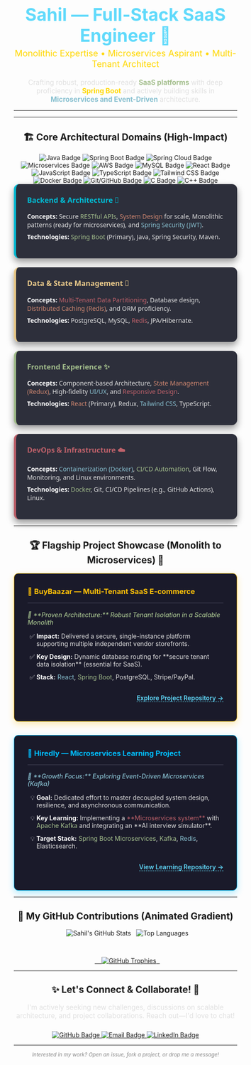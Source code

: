
<div align="center">
  <h1 style="color: #61DAFB; font-size: 2.8em; margin-bottom: 5px;">
    Sahil — Full-Stack SaaS Engineer 🚀
  </h1>
  <h3 style="color: #FFD700; margin-top: 0; font-size: 1.4em; font-weight: 400;">
    Monolithic Expertise • Microservices Aspirant • Multi-Tenant Architect
  </h3>
</div>

<p align="center" style="color: #E0E0E0; font-size: 1.1em; margin-top: 20px;">
  Crafting robust, production-ready <strong style="color: #A3BE8C;">SaaS platforms</strong> with deep proficiency in <strong style="color: #FFD700;">Spring Boot</strong> and actively building skills in <strong style="color: #88C0D0;">Microservices and Event-Driven</strong> architecture.
</p>

---

---

<h2 align="center">🏗️ Core Architectural Domains (High-Impact)</h2>
<div align="center">
<img src="https://img.shields.io/badge/Java-007396?style=for-the-badge&logo=openjdk&logoColor=white" alt="Java Badge" />
<img src="https://custom-icon-badges.demolab.com/badge/Spring%20Boot-8BC34A.svg?style=for-the-badge&logo=spring&logoColor=white" alt="Spring Boot Badge" />
<img src="https://custom-icon-badges.demolab.com/badge/Spring%20Cloud-27AE60.svg?style=for-the-badge&logo=spring&logoColor=white" alt="Spring Cloud Badge" />
<img src="https://img.shields.io/badge/Microservices-FF4500?style=for-the-badge&logo=kubernetes&logoColor=white" alt="Microservices Badge" />
<img src="https://img.shields.io/badge/AWS-FF9900?style=for-the-badge&logo=amazon-aws&logoColor=white" alt="AWS Badge" />
<img src="https://img.shields.io/badge/MySQL-4479A1?style=for-the-badge&logo=mysql&logoColor=white" alt="MySQL Badge" />

<img src="https://img.shields.io/badge/React-61DAFB?style=for-the-badge&logo=react&logoColor=black" alt="React Badge" />
<img src="https://img.shields.io/badge/JavaScript-F7DF1E?style=for-the-badge&logo=javascript&logoColor=black" alt="JavaScript Badge" />
<img src="https://img.shields.io/badge/TypeScript-3178C6?style=for-the-badge&logo=typescript&logoColor=white" alt="TypeScript Badge" />
<img src="https://img.shields.io/badge/Tailwind%20CSS-06B6D4?style=for-the-badge&logo=tailwind-css&logoColor=white" alt="Tailwind CSS Badge" />
<img src="https://img.shields.io/badge/Docker-2496ED?style=for-the-badge&logo=docker&logoColor=white" alt="Docker Badge" />
<img src="https://img.shields.io/badge/Git%2FGitHub-181717?style=for-the-badge&logo=github&logoColor=white" alt="Git/GitHub Badge" />

<img src="https://img.shields.io/badge/C-A8B9CC?style=for-the-badge&logo=c&logoColor=black" alt="C Badge" />
<img src="https://img.shields.io/badge/C++-00599C?style=for-the-badge&logo=cplusplus&logoColor=white" alt="C++ Badge" />
</div>




<div style="display: flex; flex-wrap: wrap; justify-content: space-around; gap: 20px; font-family: 'Segoe UI', Arial, sans-serif;">

<div style="background-color: #2D2F3B; padding: 25px; border-radius: 12px; flex: 1 1 45%; box-shadow: 0 8px 16px rgba(0, 0, 0, 0.4); border-left: 5px solid #00BCD4;">
<h3 style="color: #00BCD4; margin-top: 0;">Backend & Architecture 🧠</h3>
<ul style="list-style-type: none; padding: 0;">
<li style="margin-bottom: 8px; color: #E0E0E0;"><strong style="color: #FFF;">Concepts:</strong> Secure <span style="color: #A3BE8C;">RESTful APIs</span>, <span style="color: #D08770;">System Design</span> for scale, Monolithic patterns (ready for microservices), and <span style="color: #88C0D0;">Spring Security (JWT)</span>.</li>
<li style="color: #E0E0E0;"><strong style="color: #FFF;">Technologies:</strong> <span style="color: #A3BE8C;">Spring Boot</span> (Primary), Java, Spring Security, Maven.</li>
</ul>
</div>

<div style="background-color: #2D2F3B; padding: 25px; border-radius: 12px; flex: 1 1 45%; box-shadow: 0 8px 16px rgba(0, 0, 0, 0.4); border-left: 5px solid #EBCB8B;">
<h3 style="color: #EBCB8B; margin-top: 0;">Data & State Management 💾</h3>
<ul style="list-style-type: none; padding: 0;">
<li style="margin-bottom: 8px; color: #E0E0E0;"><strong style="color: #FFF;">Concepts:</strong> <span style="color: #BF616A;">Multi-Tenant Data Partitioning</span>, Database design, <span style="color: #D08770;">Distributed Caching (Redis)</span>, and ORM proficiency.</li>
<li style="color: #E0E0E0;"><strong style="color: #FFF;">Technologies:</strong> PostgreSQL, MySQL, <span style="color: #BF616A;">Redis</span>, JPA/Hibernate.</li>
</ul>
</div>

<div style="background-color: #2D2F3B; padding: 25px; border-radius: 12px; flex: 1 1 45%; box-shadow: 0 8px 16px rgba(0, 0, 0, 0.4); border-left: 5px solid #A3BE8C;">
<h3 style="color: #A3BE8C; margin-top: 0;">Frontend Experience ✨</h3>
<ul style="list-style-type: none; padding: 0;">
<li style="margin-bottom: 8px; color: #E0E0E0;"><strong style="color: #FFF;">Concepts:</strong> Component-based Architecture, <span style="color: #D08770;">State Management (Redux)</span>, High-fidelity <span style="color: #88C0D0;">UI/UX</span>, and <span style="color: #BF616A;">Responsive Design</span>.</li>
<li style="color: #E0E0E0;"><strong style="color: #FFF;">Technologies:</strong> <span style="color: #D08770;">React</span> (Primary), Redux, <span style="color: #88C0D0;">Tailwind CSS</span>, TypeScript.</li>
</ul>
</div>

<div style="background-color: #2D2F3B; padding: 25px; border-radius: 12px; flex: 1 1 45%; box-shadow: 0 8px 16px rgba(0, 0, 0, 0.4); border-left: 5px solid #BF616A;">
<h3 style="color: #BF616A; margin-top: 0;">DevOps & Infrastructure ☁️</h3>
<ul style="list-style-type: none; padding: 0;">
<li style="margin-bottom: 8px; color: #E0E0E0;"><strong style="color: #FFF;">Concepts:</strong> <span style="color: #88C0D0;">Containerization (Docker)</span>, <span style="color: #A3BE8C;">CI/CD Automation</span>, Git Flow, Monitoring, and Linux environments.</li>
<li style="color: #E0E0E0;"><strong style="color: #FFF;">Technologies:</strong> <span style="color: #A3BE8C;">Docker</span>, Git, CI/CD Pipelines (e.g., GitHub Actions), Linux.</li>
</ul>
</div>
</div>

---

<h2 align="center">🏆 Flagship Project Showcase (Monolith to Microservices) 🚀</h2>

<div style="display: flex; flex-wrap: wrap; justify-content: space-around; gap: 30px;">

  <div style="background-color: #1A1A2A; padding: 30px; border-radius: 10px; flex: 1 1 45%; box-shadow: 0 6px 15px rgba(255, 193, 7, 0.3); border: 1px solid #FFC107; transition: transform 0.3s ease-in-out;">
    <h3 style="color: #FFC107; margin-top: 0; border-bottom: 2px solid #333345; padding-bottom: 15px; font-weight: 700;">
      🛒 <span style="color: #FFC107;">BuyBaazar</span> — Multi-Tenant SaaS E-commerce
    </h3>
    <p style="color: #A3BE8C; font-style: italic; margin-top: 15px; font-weight: 500;">
      🎯 **Proven Architecture:** <span style="color: #A3BE8C;">Robust Tenant Isolation in a Scalable Monolith</span>
    </p>
    <ul style="list-style-type: '✅ '; padding-left: 20px; color: #E0E0E0;">
      <li style="margin-bottom: 12px;"><strong style="color: #FFF;">Impact:</strong> Delivered a secure, single-instance platform supporting multiple independent vendor storefronts.</li>
      <li style="margin-bottom: 12px;"><strong style="color: #FFF;">Key Design:</strong> Dynamic database routing for **secure tenant data isolation** (essential for SaaS).</li>
      <li style="margin-bottom: 0;"><strong style="color: #FFF;">Stack:</strong> <span style="color: #88C0D0;">React</span>, <span style="color: #A3BE8C;">Spring Boot</span>, PostgreSQL, Stripe/PayPal.</li>
    </ul>
    <p align="right" style="margin-top: 30px;"><a href="https://github.com/SahilAgroha/BuyBaazar" style="color: #61DAFB; text-decoration: none; font-weight: 600; border-bottom: 1px dashed #61DAFB;">Explore Project Repository →</a></p>
  </div>

  <div style="background-color: #1A1A2A; padding: 30px; border-radius: 10px; flex: 1 1 45%; box-shadow: 0 6px 15px rgba(0, 191, 255, 0.3); border: 1px solid #00BFFF; transition: transform 0.3s ease-in-out;">
    <h3 style="color: #00BFFF; margin-top: 0; border-bottom: 2px solid #333345; padding-bottom: 15px; font-weight: 700;">
      🧠 <span style="color: #00BFFF;">Hiredly</span> — Microservices Learning Project
    </h3>
    <p style="color: #88C0D0; font-style: italic; margin-top: 15px; font-weight: 500;">
      🎯 **Growth Focus:** <span style="color: #88C0D0;">Exploring Event-Driven Microservices (Kafka)</span>
    </p>
    <ul style="list-style-type: '💡 '; padding-left: 20px; color: #E0E0E0;">
      <li style="margin-bottom: 12px;"><strong style="color: #FFF;">Goal:</strong> Dedicated effort to master decoupled system design, resilience, and asynchronous communication.</li>
      <li style="margin-bottom: 12px;"><strong style="color: #FFF;">Key Learning:</strong> Implementing a <span style="color: #BF616A;">**Microservices system**</span> with <span style="color: #A3BE8C;">Apache Kafka</span> and integrating an **AI interview simulator**.</li>
      <li style="margin-bottom: 0;"><strong style="color: #FFF;">Target Stack:</strong> <span style="color: #A3BE8C;">Spring Boot Microservices</span>, <span style="color: #A3BE8C;">Kafka</span>, <span style="color: #88C0D0;">Redis</span>, Elasticsearch.</li>
    </ul>
    <p align="right" style="margin-top: 30px;"><a href="https://github.com/SahilAgroha/Hiredly" style="color: #61DAFB; text-decoration: none; font-weight: 600; border-bottom: 1px dashed #61DAFB;">View Learning Repository →</a></p>
  </div>
</div>

---
<h2 align="center">🚀 My GitHub Contributions (Animated Gradient)</h2>

<p align="center">
  <img src="https://github-readme-stats.vercel.app/api?username=SahilAgroha&show_icons=true&theme=radical&hide_border=false&count_private=true&line_height=25" alt="Sahil's GitHub Stats" />
  <img src="https://github-readme-stats.vercel.app/api/top-langs/?username=SahilAgroha&layout=compact&theme=radical&hide_border=false" alt="Top Languages" />
</p>
<br>
<p align="center">
  <a href="https://github.com/SahilAgroha">
    <img src="https://github-profile-trophy.vercel.app/?username=SahilAgroha&theme=radical" alt="GitHub Trophies" />
  </a>
</p>

---
<h2 align="center">✨ Let's Connect & Collaborate! 🚀</h2>

<p align="center" style="color: #E0E0E0; font-size: 1.1em; margin-bottom: 25px;">
  I'm actively seeking new challenges, discussions on scalable architecture, and project collaborations. Reach out—I'd love to chat!
</p>

<div align="center">
  <a href="https://github.com/SahilAgroha">
    <img src="https://custom-icon-badges.demolab.com/badge/GitHub-181717.svg?style=for-the-badge&logo=github&logoColor=FFFFFF&labelColor=181717" alt="GitHub Badge" />
  </a>
  <a href="mailto:sahil.sheoran.agroha@gmail.com">
    <img src="https://custom-icon-badges.demolab.com/badge/Email%20Me-D93025.svg?style=for-the-badge&logo=gmail&logoColor=white&labelColor=C5221F" alt="Email Badge" />
</a>
  <a href="https://linkedin.com/in/sahilagroha">
    <img src="https://custom-icon-badges.demolab.com/badge/LinkedIn-004B91.svg?style=for-the-badge&logo=linkedin&logoColor=white&labelColor=003D7C" alt="LinkedIn Badge" />
  </a>
</div>

---
<div align="center">
  <small style="color: #888888; font-style: italic;">Interested in my work? Open an issue, fork a project, or drop me a message!</small>
</div>
